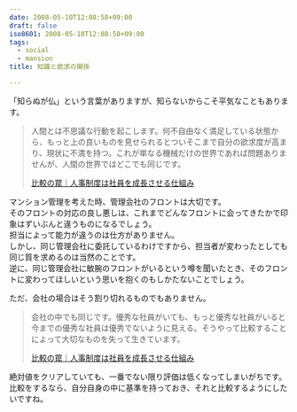 ```yaml
---
date: 2008-05-10T12:08:58+09:00
draft: false
iso8601: 2008-05-10T12:08:58+09:00
tags:
  - social
  - mansion
title: 知識と欲求の関係

---
```


「知らぬが仏」という言葉がありますが、知らないからこそ平気なこともあります。

> 人間とは不思議な行動を起こします。何不自由なく満足している状態から、もっと上の良いものを見せられるとついそこまで自分の欲求度が高まり、現状に不満を持つ。これが単なる機械だけの世界であれば問題ありませんが、人間の世界ではどこでも同じです。
> 
> [比較の罠｜人事制度は社員を成長させる仕組み](http://ameblo.jp/tama-ken1/entry-10092786443.html)

マンション管理を考えた時、管理会社のフロントは大切です。  
そのフロントの対応の良し悪しは、これまでどんなフロントに会ってきたかで印象はずいぶんと違うものになるでしょう。  
担当によって能力が違うのは仕方がありません。  
しかし、同じ管理会社に委託しているわけですから、担当者が変わったとしても同じ質を求めるのは当然のことです。  
逆に、同じ管理会社に敏腕のフロントがいるという噂を聞いたとき、そのフロントに変わってほしいという思いを抱くのもしかたないことでしょう。

ただ、会社の場合はそう割り切れるものでもありません。

> 会社の中でも同じです。優秀な社員がいても、もっと優秀な社員がいると今までの優秀な社員は優秀でないように見える。そうやって比較することによって大切なものを失って生きています。
> 
> [比較の罠｜人事制度は社員を成長させる仕組み](http://ameblo.jp/tama-ken1/entry-10092786443.html)

絶対値をクリアしていても、一番でない限り評価は低くなってしまいがちです。  
比較をするなら、自分自身の中に基準を持っておき、それと比較するようにしたいですね。
